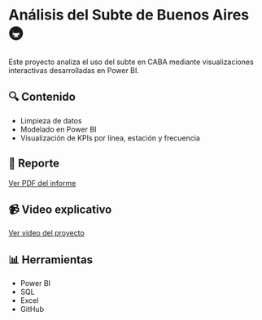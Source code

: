 # Análisis del Subte de Buenos Aires 🚇

Este proyecto analiza el uso del subte en CABA mediante visualizaciones interactivas desarrolladas en Power BI.

## 🔍 Contenido
- Limpieza de datos
- Modelado en Power BI
- Visualización de KPIs por línea, estación y frecuencia

## 📄 Reporte
[Ver PDF del informe]((https://github.com/IgnacioPe97/Analisis-Subte/raw/main/Analisis%20del%20Subte.pdf)
)

## 📹 Video explicativo
[Ver video del proyecto](https://youtu.be/71XAIvIIYD8)

## 📊 Herramientas
- Power BI
- SQL
- Excel
- GitHub
